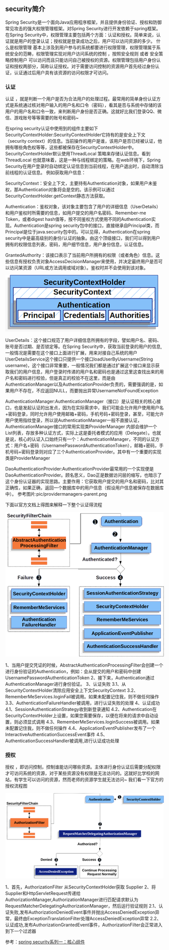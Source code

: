 ## security简介

Spring Security是一个面向Java应用程序框架，并且提供身份验证、授权和防御常见攻击的强大权限管理框架。对Spring Security进行开发依赖于spring框架。
在Spring Security中，权限管理主要包括两个方面：认证和授权。简单来说，认证就是用户的登录认证；授权就是登录成功之后，用户可以访问资源的多少。
什么是权限管理
基本上涉及到用户参与的系统都要进行权限管理，权限管理属于系统安全的范畴，权限管理实现对用户访问系统的控制 ，按照安全规则 或者 安全策略控制用户 可以访问而且只能访问自己被授权的资源。权限管理包括用户身份认证和授权两部分，简称认证授权。对于需要访问控制的资源用户首先经过身份认证，认证通过后用户具有该资源的访问权限才可访问。

### 认证

认证 ，就是判断⼀个用户是否为合法用户的处理过程。最常用的简单身份认证方式是系统通过核对用户输入的用户名和口令（密码），看其是否与系统中存储的该用户的用户名和口令⼀致，来判断用户身份是否正确。这就好比我们登录QQ、微信、游戏账号等等需要的账号和密码~

在spring security认证中使用到的组件主要如下
SecurityContextHolder:SecurityContextHolder它持有的是安全上下文（security context）的信息。当前操作的用户是谁，该用户是否已经被认证，他拥有哪些角色权等等，这些都被保存在SecurityContextHolder中。SecurityContextHolder默认使用ThreadLocal 策略来存储认证信息。看到ThreadLocal 也就意味着，这是一种与线程绑定的策略。在web环境下，Spring Security在用户登录时自动绑定认证信息到当前线程，在用户退出时，自动清除当前线程的认证信息。 例如获取用户信息：

SecurityContext：安全上下文，主要持有Authentication对象，如果用户未鉴权，那Authentication对象将会是空的。该示例可以通过SecurityContextHolder.getContext静态方法获取。

Authentication：鉴权对象，该对象主要包含了用户的详细信息（UserDetails）和用户鉴权时所需要的信息，如用户提交的用户名密码、Remember-me Token，或者digest hash值等，按不同鉴权方式使用不同的Authentication实现。Authentication是spring security包中的接口，直接继承自Principal类，而Principal是位于java.security包中的。可以见得，Authentication在spring security中是最高级别的身份/认证的抽象。由这个顶级接口，我们可以得到用户拥有的权限信息列表，密码，用户细节信息，用户身份信息，认证信息。

GrantedAuthority：该接口表示了当前用户所拥有的权限（或者角色）信息。这些信息有授权负责对象AccessDecisionManager来使用，并决定最终用户是否可以访问某资源（URL或方法调用或域对象）。鉴权时并不会使用到该对象。

![securitycontextholder](pic/security简介/securitycontextholder.png)

UserDetails：这个接口规范了用户详细信息所拥有的字段，譬如用户名、密码、账号是否过期、是否锁定等。在Spring Security中，获取当前登录的用户的信息,一般情况是需要在这个接口上面进行扩展，用来对接自己系统的用户UserDetailsService这个接口只提供一个接口loadUserByUsername(String username)，这个接口非常重要，一般情况我们都是通过扩展这个接口来显示获取我们的用户信息，用户登录时传递的用户名和密码也是通过这里这查找出来的用户名和密码进行校验，但是真正的校验不在这里，而是由AuthenticationManager以及AuthenticationProvider负责的，需要强调的是，如果用户不存在，不应返回NULL，而要抛出异常UsernameNotFoundException

AuthenticationManager:AuthenticationManager（接口）是认证相关的核心接口，也是发起认证的出发点，因为在实际需求中，我们可能会允许用户使用用户名+密码登录，同时允许用户使用邮箱+密码，手机号码+密码登录，甚至，可能允许用户使用指纹登录，所以说AuthenticationManager一般不直接认证，AuthenticationManager接口的常用实现类ProviderManager 内部会维护一个List<AuthenticationProvider>列表，存放多种认证方式，实际上这是委托者模式的应用（Delegate）。也就是说，核心的认证入口始终只有一个：AuthenticationManager，不同的认证方式：用户名+密码（UsernamePasswordAuthenticationToken），邮箱+密码，手机号码+密码登录则对应了三个AuthenticationProvider。其中有一个重要的实现类是ProviderManager

DaoAuthenticationProvider:AuthenticationProvider最常用的一个实现便是DaoAuthenticationProvider。顾名思义，Dao正是数据访问层的缩写，也暗示了这个身份认证器的实现思路。主要作用：它获取用户提交的用户名和密码，比对其正确性，如果正确，返回一个数据库中的用户信息（假设用户信息被保存在数据库中）。
参考图片:pic/providermanagers-parent.png

下面以官方文档上得图来解释一下整个认证得流程

![abstractauthenticationprocessingfilter](pic/security简介/abstractauthenticationprocessingfilter.png)



1、当用户提交凭证的时候，AbstractAuthenticationProcessingFilter会创建一个进行身份验证的Authentication，例如：会从提交的用户和密码中创建UsernamePasswordAuthenticationToken
2、接下来，Authentication通过AuthenticationManager进行身份验证。
3、认证失败
3.1、从SecurityContextHolder清除应用安全上下文SecurityContext
3.2、RememberMeServices.loginFail被调用。如果未配置记住我，则不做任何操作
3.3、AuthenticationFailureHandler被调用，进行认证失败的处理
4、认证成功
4.1、SessionAuthenticationStrategy收到新登录通知
4.2、Authentication在SecurityContextHolder上设置，如果您需要保存，以便在将来的请求中自动设置，则必须显式调用
4.3、RememberMeServices.loginSuccess被调用。如果未配置记住我，则不做任何操作
4.4、ApplicationEventPublisher发布了一个InteractiveAuthenticationSuccessEvent事件
4.5、AuthenticationSuccessHandler被调用,进行认证成功处理

### 授权

授权 ，即访问控制，控制谁能访问哪些资源。主体进行身份认证后需要分配权限才可访问系统的资源，对于某些资源没有权限是无法访问的。这就好比学校的网站，有学生可以访问的资源，然而老师的资源学生就无法访问~
我们看一下官方的授权流程图 

![authorizationfilter](pic/security简介/authorizationfilter.png)

1、首先，AuthorizationFilter 从SecurityContextHolder获取 Supplier<Authentication>
2、将Supplier<Authentication>和HttpServletRequest传递给AuthorizationManager,AuthorizationManager进行匹配请求默认为RequestMatcherDelegatingAuthorizationManager，然后运行验证规则
2.1、认证失败,发布AuthorizationDeniedEvent事件并抛出AccessDeniedException异常，最终由ExceptionTranslationFilter处理AccessDeniedException异常
2.2、认证成功,发布AuthorizationGrantedEvent事件，AuthorizationFilter会正常进入到下一个过滤器



参考：[spring security系列一：核心组件](https://baijiahao.baidu.com/s?id=1711889305762686065&wfr=spider&for=pc)














